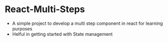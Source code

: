 # React-Multi-Steps
- A simple project to develop a multi step component in react for learning purposes
- Helful in getting started with State management
